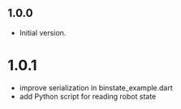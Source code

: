 ## 1.0.0

- Initial version.

# 1.0.1
- improve serialization in binstate_example.dart
- add Python script for reading robot state